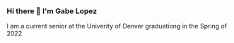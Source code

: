 ### Hi there 👋 I'm Gabe Lopez



I am a current senior at the Univerity of Denver graduationg in the Spring of 2022
